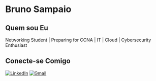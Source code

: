 
# Bruno Sampaio

## Quem sou Eu
Networking Student | Preparing for CCNA | IT | Cloud | Cybersecurity Enthusiast

## Conecte-se Comigo
[![LinkedIn](https://img.shields.io/badge/LinkedIn-0077B5?style=for-the-badge&logo=linkedin&logoColor=white)](www.linkedin.com/in/brunodefsampaio) 
[![Gmail](https://img.shields.io/badge/Gmail-333333?style=for-the-badge&logo=gmail&logoColor=red)](mailto:brunotisampaio@gmail.com) 
